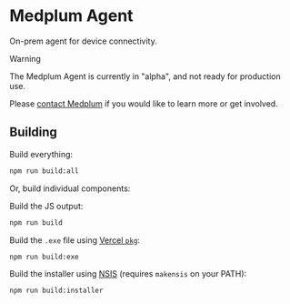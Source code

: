 # Medplum Agent

On-prem agent for device connectivity.

> [!WARNING]
> The Medplum Agent is currently in "alpha", and not ready for production use.
>
> Please [contact Medplum](mailto:hello@medplum.com) if you would like to learn more or get involved.

## Building

Build everything:

```bash
npm run build:all
```

Or, build individual components:

Build the JS output:

```bash
npm run build
```

Build the `.exe` file using [Vercel `pkg`](https://github.com/vercel/pkg):

```bash
npm run build:exe
```

Build the installer using [NSIS](https://nsis.sourceforge.io/) (requires `makensis` on your PATH):

```bash
npm run build:installer
```

